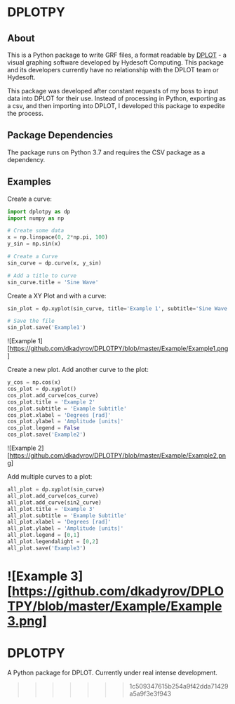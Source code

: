 # DPLOTPY

## About

This is a Python package to write GRF files, a format readable by [DPLOT](http://www.dplot.com/) - a visual graphing software developed by Hydesoft Computing. This package and its developers currently have no relationship with the DPLOT team or Hydesoft.

This package was developed after constant requests of my boss to input data into DPLOT for their use. Instead of processing in Python, exporting as a csv, and then importing into DPLOT, I developed this package to expedite the process.

## Package Dependencies

The package runs on Python 3.7 and requires the CSV package as a dependency.

## Examples

Create a curve:
```Python
import dplotpy as dp
import numpy as np

# Create some data
x = np.linspace(0, 2*np.pi, 100)
y_sin = np.sin(x)

# Create a Curve
sin_curve = dp.curve(x, y_sin)

# Add a title to curve
sin_curve.title = 'Sine Wave'
```

Create a XY Plot and with a curve:
```Python
sin_plot = dp.xyplot(sin_curve, title='Example 1', subtitle='Sine Wave', xlabel='Degrees [rad]', ylabel='Amplitude [units]')

# Save the file
sin_plot.save('Example1')
```
![Example 1][https://github.com/dkadyrov/DPLOTPY/blob/master/Example/Example1.png]

Create a new plot. Add another curve to the plot:

```Python
y_cos = np.cos(x)
cos_plot = dp.xyplot()
cos_plot.add_curve(cos_curve)
cos_plot.title = 'Example 2'
cos_plot.subtitle = 'Example Subtitle'
cos_plot.xlabel = 'Degrees [rad]'
cos_plot.ylabel = 'Amplitude [units]'
cos_plot.legend = False
cos_plot.save('Example2')
```
![Example 2][https://github.com/dkadyrov/DPLOTPY/blob/master/Example/Example2.png]

Add multiple curves to a plot:

```Python
all_plot = dp.xyplot(sin_curve)
all_plot.add_curve(cos_curve)
all_plot.add_curve(sin2_curve)
all_plot.title = 'Example 3'
all_plot.subtitle = 'Example Subtitle'
all_plot.xlabel = 'Degrees [rad]'
all_plot.ylabel = 'Amplitude [units]'
all_plot.legend = [0,1]
all_plot.legendalight = [0,2]
all_plot.save('Example3')
```

![Example 3][https://github.com/dkadyrov/DPLOTPY/blob/master/Example/Example3.png]
=======
# DPLOTPY

A Python package for DPLOT. Currently under real intense development. 
>>>>>>> 1c509347615b254a9f42dda71429a5a9f3e3f943
